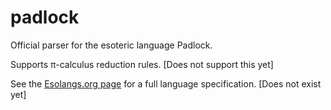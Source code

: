 # padlock
Official parser for the esoteric language Padlock.

Supports π-calculus reduction rules. [Does not support this yet]

See the [Esolangs.org page](https://esolangs.org/wiki/Padlock) for a full language specification. [Does not exist yet]
